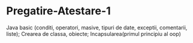 # Pregatire-Atestare-1
Java basic (conditi, operatori, masive, tipuri de date, exceptii, comentarii, liste); Crearea de classa, obiecte; Incapsularea(primul principiu al oop)
